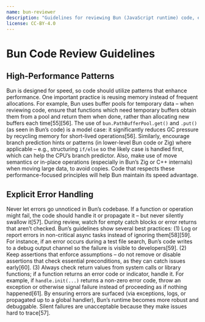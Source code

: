 ```yaml
---
name: bun-reviewer
description: "Guidelines for reviewing Bun (JavaScript runtime) code, emphasizing high-performance patterns and rigorous error handling practices."
license: CC-BY-4.0
---
```


# Bun Code Review Guidelines

## High-Performance Patterns
Bun is designed for speed, so code should utilize patterns that enhance performance. One important practice is reusing memory instead of frequent allocations. For example, Bun uses buffer pools for temporary data – when reviewing code, ensure that functions which need temporary buffers obtain them from a pool and return them when done, rather than allocating new buffers each time[55][56]. The use of `bun.PathBufferPool.get()` and `.put()` (as seen in Bun’s code) is a model case: it significantly reduces GC pressure by recycling memory for short-lived operations[56]. Similarly, encourage branch prediction hints or patterns (in lower-level Bun code or Zig) where applicable – e.g., structuring `if/else` so the likely case is handled first, which can help the CPU’s branch predictor. Also, make use of move semantics or in-place operations (especially in Bun’s Zig or C++ internals) when moving large data, to avoid copies. Code that respects these performance-focused principles will help Bun maintain its speed advantage.

## Explicit Error Handling
Never let errors go unnoticed in Bun’s codebase. If a function or operation might fail, the code should handle it or propagate it – but never silently swallow it[57]. During review, watch for empty catch blocks or error returns that aren’t checked. Bun’s guidelines show several best practices: (1) Log or report errors in non-critical async tasks instead of ignoring them[58][59]. For instance, if an error occurs during a test file search, Bun’s code writes to a debug output channel so the failure is visible to developers[59]. (2) Keep assertions that enforce assumptions – do not remove or disable assertions that check essential preconditions, as they can catch issues early[60]. (3) Always check return values from system calls or library functions; if a function returns an error code or indicator, handle it. For example, if `handle.init(...)` returns a non-zero error code, throw an exception or otherwise signal failure instead of proceeding as if nothing happened[61]. By ensuring errors are surfaced (via exceptions, logs, or propagated up to a global handler), Bun’s runtime becomes more robust and debuggable. Silent failures are unacceptable because they make issues hard to trace[57].
